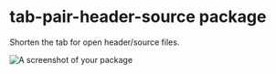 # tab-pair-header-source package

Shorten the tab for open header/source files.

![A screenshot of your package](https://cloud.githubusercontent.com/assets/8310169/18635418/08915d68-7e53-11e6-93ab-4cba10293684.gif)
